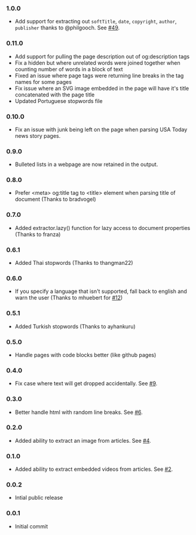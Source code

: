 ### 1.0.0
* Add support for extracting out `softTitle`, `date`, `copyright`, `author`, `publisher` thanks to @philgooch. See [#49](https://github.com/ageitgey/node-unfluff/pull/49).

### 0.11.0 
* Add support for pulling the page description out of og:description tags
* Fix a hidden but where unrelated words were joined together when counting number of words in a block of text
* Fixed an issue where page tags were returning line breaks in the tag names for some pages
* Fix issue where an SVG image embedded in the page will have it's title concatenated with the page title
* Updated Portuguese stopwords file

### 0.10.0 
* Fix an issue with junk being left on the page when parsing USA Today news story pages.

### 0.9.0 
* Bulleted lists in a webpage are now retained in the output.

### 0.8.0
* Prefer &lt;meta&gt; og:title tag to &lt;title&gt; element when parsing title of document (Thanks to bradvogel)

### 0.7.0
* Added extractor.lazy() function for lazy access to document properties (Thanks to franza)

### 0.6.1
* Added Thai stopwords (Thanks to thangman22)

### 0.6.0
* If you specify a language that isn't supported, fall back to english and warn the user (Thanks to mhuebert for [#12](https://github.com/ageitgey/node-unfluff/pull/12))

### 0.5.1
* Added Turkish stopwords (Thanks to ayhankuru)

### 0.5.0
* Handle pages with code blocks better (like github pages)

### 0.4.0
* Fix case where text will get dropped accidentally. See [#9](https://github.com/ageitgey/node-unfluff/pull/9).

### 0.3.0
* Better handle html with random line breaks. See [#6](https://github.com/ageitgey/node-unfluff/pull/6).

### 0.2.0
* Added ability to extract an image from articles. See [#4](https://github.com/ageitgey/node-unfluff/pull/4).

### 0.1.0
* Added ability to extract embedded videos from articles. See [#2](https://github.com/ageitgey/node-unfluff/pull/2).

### 0.0.2
* Intial public release

### 0.0.1
* Initial commit
